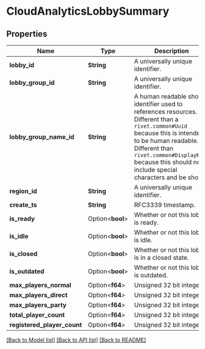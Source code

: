 # CloudAnalyticsLobbySummary

## Properties

Name | Type | Description | Notes
------------ | ------------- | ------------- | -------------
**lobby_id** | **String** | A universally unique identifier. | 
**lobby_group_id** | **String** | A universally unique identifier. | 
**lobby_group_name_id** | **String** | A human readable short identifier used to references resources. Different than a `rivet.common#Uuid` because this is intended to be human readable. Different than `rivet.common#DisplayName` because this should not include special characters and be short. | 
**region_id** | **String** | A universally unique identifier. | 
**create_ts** | **String** | RFC3339 timestamp. | 
**is_ready** | Option<**bool**> | Whether or not this lobby is ready. | [optional]
**is_idle** | Option<**bool**> | Whether or not this lobby is idle. | [optional]
**is_closed** | Option<**bool**> | Whether or not this lobby is in a closed state. | [optional]
**is_outdated** | Option<**bool**> | Whether or not this lobby is outdated. | [optional]
**max_players_normal** | Option<**f64**> | Unsigned 32 bit integer. | [optional]
**max_players_direct** | Option<**f64**> | Unsigned 32 bit integer. | [optional]
**max_players_party** | Option<**f64**> | Unsigned 32 bit integer. | [optional]
**total_player_count** | Option<**f64**> | Unsigned 32 bit integer. | [optional]
**registered_player_count** | Option<**f64**> | Unsigned 32 bit integer. | [optional]

[[Back to Model list]](../README.md#documentation-for-models) [[Back to API list]](../README.md#documentation-for-api-endpoints) [[Back to README]](../README.md)


